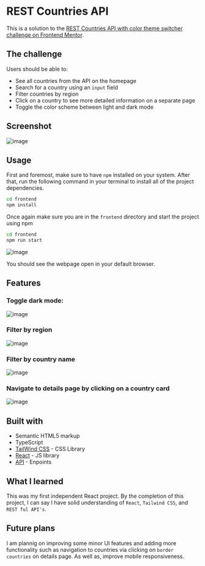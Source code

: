 # REST Countries API 

This is a solution to the [REST Countries API with color theme switcher challenge on Frontend Mentor](https://www.frontendmentor.io/challenges/rest-countries-api-with-color-theme-switcher-5cacc469fec04111f7b848ca). 

## The challenge

Users should be able to:

- See all countries from the API on the homepage
- Search for a country using an `input` field
- Filter countries by region
- Click on a country to see more detailed information on a separate page
- Toggle the color scheme between light and dark mode

## Screenshot

![image](https://github.com/Aslanbayli/REST-countries-API/assets/48028559/3cde5245-d819-4d25-b179-bcaf5a4e25bf)

## Usage

First and foremost, make sure to have `npm` installed on your system. After that, run the following command in your terminal to install all of the project dependencies.
```bash
cd frontend
npm install
```

Once again make sure you are in the `frontend` directory and start the project using npm
```bash
cd frontend
npm run start
```

![image](https://github.com/Aslanbayli/REST-countries-API/assets/48028559/fff357b1-562a-46c5-a5e2-792fa80898e1)

You should see the webpage open in your default browser.

## Features

### Toggle dark mode:

![image](https://github.com/Aslanbayli/REST-countries-API/assets/48028559/474f6d54-27c9-4937-aed0-685b1f8eb182)

### Filter by region

![image](https://github.com/Aslanbayli/REST-countries-API/assets/48028559/cd6a289a-9cc8-4364-9c21-59a75510979a)

### Filter by country name

![image](https://github.com/Aslanbayli/REST-countries-API/assets/48028559/5ea7b904-7243-4166-a828-c4fd7dc2c125)

### Navigate to details page by clicking on a country card

![image](https://github.com/Aslanbayli/REST-countries-API/assets/48028559/22abada6-7cf1-4000-9b5a-e337de67a5b0)


## Built with

- Semantic HTML5 markup
- TypeScript 
- [TailWind CSS](https://tailwindcss.com/) - CSS Library
- [React](https://reactjs.org/) - JS library
- [API](https://restcountries.com/) - Enpoints

## What I learned

This was my first independent React project. By the completion of this project, I can say I have solid understanding of `React`, `Tailwind CSS`, and `REST ful API's`. 

## Future plans

I am plannig on improving some minor UI features and adding more functionality such as navigation to countries via clicking on `border countries` on details page. As well as, improve mobile responsiveness.
